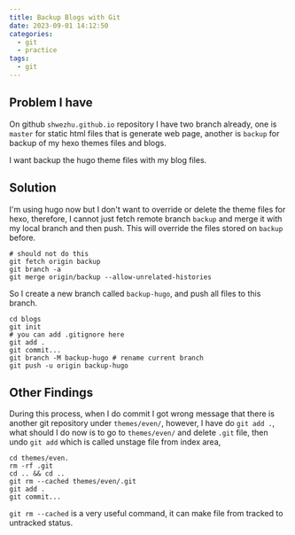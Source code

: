 ```yaml
---
title: Backup Blogs with Git
date: 2023-09-01 14:12:50
categories:
  - git
  - practice
tags:
  - git
---
```


## Problem I have

On github `shwezhu.github.io` repository I have two branch already, one is `master` for static html files that is generate web page, another is `backup` for backup of my hexo themes files and blogs. 

I want backup the hugo theme files with my blog files. 

## Solution

I'm using hugo now but I don't want to override or delete the theme files for hexo, therefore, I cannot just fetch remote branch `backup` and merge it with my local branch and then push. This will override the files stored on `backup` before. 

```shell
# should not do this
git fetch origin backup
git branch -a
git merge origin/backup --allow-unrelated-histories
```

So I create a new branch called `backup-hugo`, and push all files to this branch. 

```shell
cd blogs
git init
# you can add .gitignore here
git add .
git commit...
git branch -M backup-hugo # rename current branch
git push -u origin backup-hugo
```

## Other Findings

During this process, when I do commit I got wrong message that there is another git repository under `themes/even/`, however, I have do `git add .`, what should I do now is to go to `themes/even/` and delete `.git` file, then undo `git add` which is called unstage file from index area, 

```shell 
cd themes/even.
rm -rf .git
cd .. && cd ..
git rm --cached themes/even/.git
git add .
git commit...
```

`git rm --cached` is a very useful command, it can make file from tracked to untracked status. 